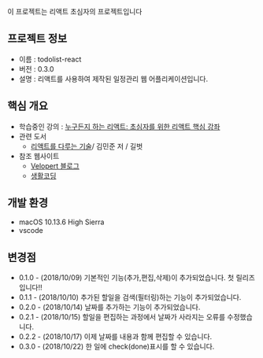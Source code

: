 이 프로젝트는 리액트 초심자의 프로젝트입니다<br>

## 프로젝트 정보

- 이름 : todolist-react
- 버전 : 0.3.0
- 설명 : 리액트를 사용하여 제작된 일정관리 웹 어플리케이션입니다.

## 핵심 개요

- 학습중인 강의 : [누구든지 하는 리액트: 초심자를 위한 리액트 핵심 강좌](https://www.inflearn.com/course/react-velopert/)
- 관련 도서
  - [리액트를 다루는 기술](https://book.naver.com/bookdb/book_detail.nhn?bid=13799583)/ 김민준 저 / 길벗
- 참조 웹사이트
  - [Velopert 블로그](https://velopert.com)
  - [생활코딩](https://opentutorials.org)

## 개발 환경

- macOS 10.13.6 High Sierra
- vscode

## 변경점

- 0.1.0 - (2018/10/09) 기본적인 기능(추가,편집,삭제)이 추가되었습니다. 첫 릴리즈입니다!!
- 0.1.1 - (2018/10/10) 추가된 할일을 검색(필터링)하는 기능이 추가되었습니다.
- 0.2.0 - (2018/10/14) 날짜를 추가하는 기능이 추가되었습니다.
- 0.2.1 - (2018/10/15) 할일을 편집하는 과정에서 날짜가 사라지는 오류를 수정했습니다.
- 0.2.2 - (2018/10/17) 이제 날짜를 내용과 함께 편집할 수 있습니다.
- 0.3.0 - (2018/10/22) 한 일에 check(done)표시를 할 수 있습니다.
